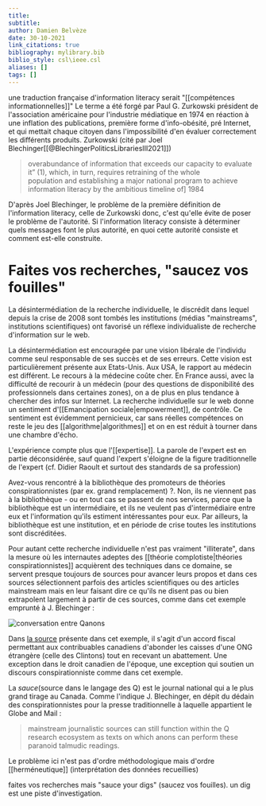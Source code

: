 ```yaml
---
title: 
subtitle:
author: Damien Belvèze
date: 30-10-2021
link_citations: true
bibliography: mylibrary.bib
biblio_style: csl\ieee.csl
aliases: []
tags: []
---
```


une traduction française d'information literacy serait "[[compétences informationnelles]]"
Le terme a été forgé par Paul G. Zurkowski président de l'association américaine pour l'industrie médiatique en 1974 en réaction à une inflation des publications, première forme d'info-obésité, pré Internet, et qui mettait chaque citoyen dans l'impossibilité d'en évaluer correctement les différents produits. Zurkowski (cité par Joel Blechinger[[@BlechingerPoliticsLibrariesIII2021]])

>overabundance of information that exceeds our capacity to evaluate it” (1), which, in turn, requires retraining of the whole  
population  and  establishing a major national program to achieve information literacy by  the ambitious timeline of] 1984

D'après Joel Blechinger, le problème de la première définition de l'information literacy, celle de Zurkowski donc, c'est qu'elle évite de poser le problème de l'autorité. Si l'information literacy consiste à déterminer quels messages font le plus autorité, en quoi cette autorité consiste et comment est-elle construite. 

# Faites vos recherches, "saucez vos fouilles"

La désintermédiation de la recherche individuelle, le discrédit dans lequel depuis la crise de 2008 sont tombés les institutions (médias "mainstreams", institutions scientifiques) ont favorisé un réflexe individualiste de recherche d'information sur le web. 

La désintermédiation est encouragée par une vision libérale de l'individu comme seul responsable de ses succès et de ses erreurs. Cette vision est particulièrement présente aux Etats-Unis.
Aux USA, le rapport au médecin est différent. Le recours à la médecine coûte cher. En France aussi, avec la difficulté de recourir à un médecin (pour des questions de disponibilité des professionnels dans certaines zones), on a de plus en plus tendance à chercher des infos sur Internet. La recherche individuelle sur le web donne un sentiment d'[[Emancipation sociale|empowerment]], de contrôle. Ce sentiment est évidemment pernicieux, car sans réelles compétences on reste le jeu des [[algorithme|algorithmes]] et on en est réduit à tourner dans une chambre d'écho.


L'expérience compte plus que l'[[expertise]]. La parole de l'expert est en partie déconsidérée, sauf quand l'expert s'éloigne de la figure traditionnelle de l'expert (cf. Didier Raoult et surtout des standards de sa profession)

Avez-vous rencontré à la bibliothèque des promoteurs de théories conspirationnistes (par ex. grand remplacement) ?. Non, ils ne viennent pas à la bibliothèque - ou en tout cas se passent de nos services, parce que la bibliothèque est un intermédiaire, et ils ne veulent pas d'intermédiaire entre eux et l'information qu'ils estiment intéressantes pour eux. Par ailleurs, la bibliothèque est une institution, et en période de crise toutes les institutions sont discréditées.

Pour autant cette recherche individuelle n'est pas vraiment "illiterate", dans la mesure où les internautes adeptes des [[théorie complotiste|théories conspirationnistes]] acquièrent des techniques dans ce domaine, se servent presque toujours de sources pour avancer leurs propos et dans ces sources sélectionnent parfois des articles scientifiques ou des articles mainstream mais en leur faisant dire ce qu'ils ne disent pas ou bien extrapolent largement à partir de ces sources, comme dans cet exemple emprunté à J. Blechinger : 

![conversation entre Qanons](qanon_sauce.png)

Dans [la source](https://www.theglobeandmail.com/news/politics/ottawa-gives-bill-clinton-foundation-special-designation/article4348910/) présente dans cet exemple, il s'agit d'un accord fiscal permettant aux contribuables canadiens d'abonder les caisses d'une ONG étrangère (celle des Clintons) tout en recevant un abattement. Une exception dans le droit canadien de l'époque, une exception qui soutien un discours conspirationniste comme dans cet exemple. 

La *sauce*(source dans le langage des Q) est le journal national qui a le plus grand tirage au Canada. Comme l'indique J. Blechinger, en dépit du dédain des conspirationnistes pour la presse traditionnelle à laquelle appartient le Globe and Mail : 

>mainstream journalistic sources can still function within the Q research ecosystem as texts on which anons can perform these paranoid talmudic readings.

Le problème ici n'est pas d'ordre méthodologique mais d'ordre [[herméneutique]] (interprétation des données recueillies)

faites vos recherches mais "sauce your digs" (saucez vos fouilles). un dig est une piste d'investigation. 




